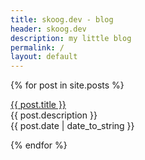 ```yaml
---
title: skoog.dev - blog
header: skoog.dev
description: my little blog
permalink: /
layout: default
---
```


{% for post in site.posts %}
  <p><a href="{{ post.url }}">{{ post.title }}</a><br>
  {{ post.description }}<br>
  {{ post.date | date_to_string }}</p>
{% endfor %}